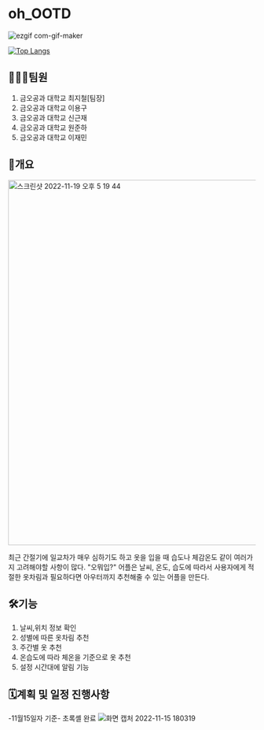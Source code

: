 # oh_OOTD
![ezgif com-gif-maker](https://user-images.githubusercontent.com/114370871/201268381-918ed781-3eb1-476a-bc02-6e9715693348.gif)

[![Top Langs](https://github-readme-stats.vercel.app/api/top-langs/?username=Boknami&langs_count=8)](https://github.com/Boknami/github-readme-stats)

## 👨‍👦‍👦팀원
1. 금오공과 대학교 최지철[팀장]
2. 금오공과 대학교 이용구
3. 금오공과 대학교 신근재
4. 금오공과 대학교 원준하
5. 금오공과 대학교 이재민


## 📃개요
<img width="742" alt="스크린샷 2022-11-19 오후 5 19 44" src="https://user-images.githubusercontent.com/114370871/202841775-920e3e6e-1d09-462e-896b-3d2ae2c68beb.png">

최근 간절기에 일교차가 매우 심하기도 하고 옷을 입을 때 습도나 체감온도 같이 여러가지 고려해야할 사항이 많다. "오뭐입?" 어플은 날씨, 온도, 습도에 따라서 사용자에게 적절한 옷차림과 필요하다면 아우터까지 추천해줄 수 있는 어플을 만든다.


## 🛠기능
1. 날씨,위치 정보 확인
2. 성별에 따른 옷차림 추천
3. 주간별 옷 추천
4. 온습도에 따라 체온을 기준으로 옷 추천
5. 설정 시간대에 알림 기능 


## 🗓계획 및 일정 진행사항
-11월15일자 기준- 초록셸 완료
![화면 캡처 2022-11-15 180319](https://user-images.githubusercontent.com/114370871/201876607-2e162e31-8a74-4aad-8e34-9931a1a2aa5d.png)


